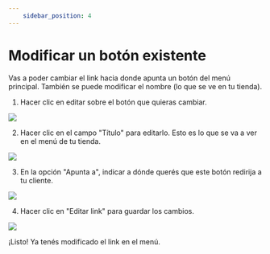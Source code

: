 ```yaml
---
    sidebar_position: 4
---
```


# Modificar un botón existente

Vas a poder cambiar el link hacia donde apunta un botón del menú principal. También se puede modificar el nombre (lo que se ve en tu tienda). 

1. Hacer clic en editar sobre el botón que quieras cambiar.

![](/Fotos/TiendaOnline/Menues/modificar-un-boton-existente1.png)

2. Hacer clic en el campo "Título" para editarlo. Esto es lo que se va a ver en el menú de tu tienda.

![](/Fotos/TiendaOnline/Menues/modificar-un-boton-existente2.png)

3. En la opción "Apunta a", indicar a dónde querés que este botón redirija a tu cliente. 

![](/Fotos/TiendaOnline/Menues/modificar-un-boton-existente3.png)

4. Hacer clic en "Editar link" para guardar los cambios.

![](/Fotos/TiendaOnline/Menues/modificar-un-boton-existente4.png)

¡Listo! Ya tenés modificado el link en el menú.